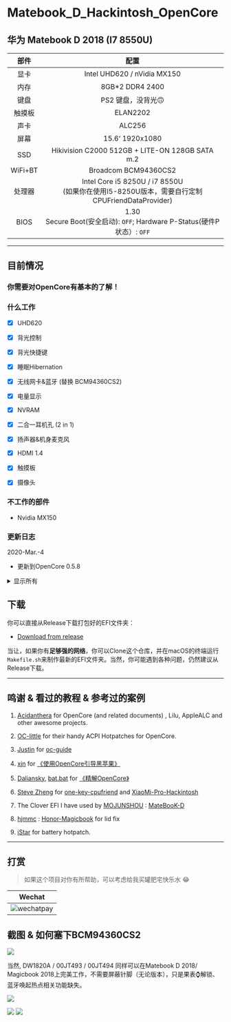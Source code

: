 # Matebook_D_Hackintosh_OpenCore

## 华为 Matebook D 2018 (I7 8550U) 

| 部件 | 配置                                                                                                            |
|:--------------:|:------------------------------------------------------------------------------------------------------------------:|
| 显卡 | Intel UHD620 / nVidia MX150                                                                                        |
| 内存         | 8GB*2 DDR4 2400                                                                                                    |
| 键盘     | PS2 键盘，没背光🙃                                                                                   |
| 触摸板       | ELAN2202                                           |
| 声卡     | ALC256                                                                                                             |
| 屏幕         | 15.6‘ 1920x1080                                                                                                    |
| SSD            | Hikivision C2000 512GB + LITE-ON 128GB SATA m.2                                                                    |
| WiFi+BT        | Broadcom BCM94360CS2                                                                                         |
| 处理器      | Intel Core i5 8250U / i7 8550U </br>(如果你在使用I5-8250U版本，需要自行定制CPUFriendDataProvider) |
| BIOS  |    1.30 <br> Secure Boot(安全启动): `OFF`;  Hardware P-Status(硬件P状态）: `OFF`  |

---------

## 目前情况

### **你需要对OpenCore有基本的了解！**



### 什么工作
- [x] UHD620  
- [x] 背光控制
- [x] 背光快捷键
- [x] 睡眠Hibernation
- [x] 无线网卡&蓝牙 (替换 BCM94360CS2)
- [x] 电量显示
- [x] NVRAM
- [x] 二合一耳机孔 (2 in 1)
- [x] 扬声器&机身麦克风
- [x] HDMI 1.4
- [x] 触摸板
- [x] 摄像头


### 不工作的部件
-  Nvidia MX150

### 更新日志
2020-Mar.-4
- 更新到OpenCore 0.5.8


<details>
<summary>显示所有</summary>

#### 2020-Apr.-3
- 更新触摸板驱动
- 合并ACPI表
- `_QA6`相关的`ACPI Error`使用更优的方式解决

#### 2020-Mar.-9  更新到Opencore 0.5.5
1. 暂时移除`SMCBatteryManager`, 换用表现更佳的`ACPIBatteryManager`。  
2. 感谢 [iStarForever](https://github.com/XStar-Dev)，为本机器制作了电池热补丁       `SSDT-BAT1-HUAWEI`，修复了ACPI中的一些电池错误。  
    另外，还参考了RehabMan的电源状态修补方法，[详情点我](https://www.tonymacx86.com/threads/solved-battery-charging-and-status-update-problem.263737/page-3)

3. 加入`SSDT-PTSWAK`修复独显在唤醒后断电失效的问题。  

4. 使用`预置变量法`强制触摸板启用GPIO中断，抛弃`SSDT-OC-XOSI`  

5. 由于ACPI定制化内容增加，去除对`荣耀Magicbook 2018`的支持,有需要的欢迎围观：[链接](https://github.com/hjmmc/Honor-Magicbook)

6. 强制加载`_PPC`相关的动态表。

7. 若需要引导`Windows 10`，请阅读相关文档添加

#### 此前的情况
* 基于OpenCore ~~0.5.3~~ 0.5.5


* NVRAM 正常工作。


* 声卡 Layout-ID 21 一切正常。  

* ~~CFG被锁了，但是一切能用~~
    解锁CFG与改变DVMT大小的方法已经找到了，晚些更新。
<br>

* 网卡换为BCM94360CS2. 使用 [AirportBrcmFixup](https://github.com/acidanthera/AirportBrcmFixup) + `brcmfx-country=#a`开启所有频段。
<br>

* 使用 [one-key-cpufriend](https://github.com/stevezhengshiqi/one-key-cpufriend) 以获得更好的CPU变频。
<br>

* 独显 MX150 用 SSDT-DDGPU屏蔽。
<br>

* **使用 `USBInjectall.kext` 避免潜在的USB map不一样的问题，增强通用性质。建议自己定制 `USBports.kext` 用 [Hackintool](http://headsoft.com.au/download/mac/Hackintool.zip) 就可，教程很多。**
<br>

* ~~这个EFI也可以用在MagicBook 14（Kabylake-R）上。 **如果使用`Magicbook 2018`，声卡Layout-ID 需要改为 `56` 或 `57`** (声卡ID使用Device Properties注入)~~
<br>

* 用之前填写自己的System-UUID。
<br>

* 如果换了NVMe SSD，可以尝试使用NVMeFix.kext以获得更好的续航。  

* ~~加入`SSDT-TPD0.dsl` 以抛弃`SSDT-OC-XOSI`来启用触摸板的GPIO中断。**注意，这个文件无法直接使用，请看其中的说明。**~~

* 小问题: 
    1. ~~再唤醒后，屏幕背光需要再次开启盖子才能打开.~~    
    现在使用 `SSDT-LID-Wake-After-Sleep` 修复, 感谢 [hjmmc](https://github.com/hjmmc) : [Honor-Magicbook](https://github.com/hjmmc/Honor-Magicbook) <br> 
    我加入了 `_OSI`  判断满足OC的多启动需求，虽然不推荐用OC启动Windows/Linux。 
     <br>

    2. ~~安装过程中，触摸板不工作，需要自己准备一个USB鼠标~~

</details>

## 下载
你可以直接从Release下载打包好的EFI文件夹：

- [Download from release](https://github.com/Zero-zer0/Matebook_D_2018_Hackintosh_OpenCore/releases)

当让，如果你有**足够强的网络**，你可以Clone这个仓库，并在macOS的终端运行`Makefile.sh`来制作最新的EFI文件夹。当然，你可能遇到各种问题，仍然建议从Release下载。

--------



## 鸣谢 &  看过的教程 & 参考过的案例

1. [Acidanthera](https://github.com/acidanthera) for OpenCore (and related documents) , Lilu, AppleALC and other awesome projects.

2. [OC-little](https://github.com/daliansky/OC-little) for their handy ACPI Hotpatches for OpenCore.

3. [Justin](https://github.com/cattyhouse) for  [oc-guide](https://github.com/cattyhouse/oc-guide) 

4. [xjn](https://github.com/xjn819) for [《使用OpenCore引导黑苹果》](https://blog.xjn819.com/?p=543)

5. [Daliansky](https://github.com/daliansky), [bat.bat](https://github.com/williambj1) for [《精解OpenCore》](https://blog.daliansky.net/OpenCore-BootLoader.html)

6. [Steve Zheng](https://github.com/stevezhengshiqi) for [one-key-cpufriend](https://github.com/stevezhengshiqi/one-key-cpufriend) and [XiaoMi-Pro-Hackintosh](https://github.com/daliansky/XiaoMi-Pro-Hackintosh)

7. The Clover EFI I have used by [MOJUNSHOU](https://github.com/MOJUNSHOU) : [MateBooK-D](https://github.com/MOJUNSHOU/MateBooK-D)

8. [hjmmc](https://github.com/hjmmc) :  [Honor-Magicbook](https://github.com/hjmmc/Honor-MagicbookThe) for lid fix

9. [iStar](https://github.com/XStar-Dev) for battery hotpatch.
-----
## 打赏

> 如果这个项目对你有所帮助，可以考虑给我买罐肥宅快乐水 😂

|                Wechat                  |
|--------------------------------------- |
| ![wechatpay](https://s1.ax1x.com/2020/04/03/GN5Jpj.th.png) |


## 截图 & 如何塞下BCM94360CS2

![  ](https://s1.ax1x.com/2020/04/03/GavKHg.md.jpg)


当然, DW1820A / 00JT493 / 00JT494 同样可以在Matebook D 2018/ Magicbook 2018上完美工作，不需要屏蔽针脚（无论版本），只是果表⌚️解锁、蓝牙唤起热点相关功能缺失。

![   ](https://s1.ax1x.com/2020/04/03/GaxAZF.png)

![   ](https://s1.ax1x.com/2020/04/03/GazFSI.png)        ![   ](https://s1.ax1x.com/2020/04/03/GazKYj.png)



